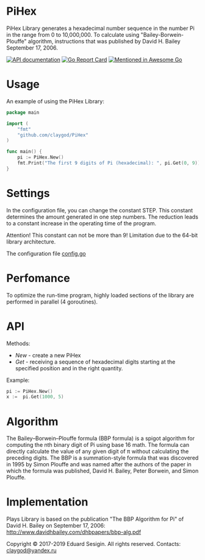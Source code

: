 # PiHex
PiHex Library generates a hexadecimal number sequence in the number Pi in the range from 0 to 10,000,000. To calculate using "Bailey-Borwein-Plouffe" algorithm, instructions that was published by David H. Bailey September 17, 2006.

[![API documentation](https://godoc.org/github.com/claygod/PiHex?status.svg)](https://godoc.org/github.com/claygod/PiHex)
[![Go Report Card](https://goreportcard.com/badge/github.com/claygod/PiHex)](https://goreportcard.com/report/github.com/claygod/PiHex)
[![Mentioned in Awesome Go](https://awesome.re/mentioned-badge-flat.svg)](https://github.com/avelino/awesome-go)

# Usage

An example of using the PiHex Library:
```go
package main

import (
	"fmt"
	"github.com/claygod/PiHex"
)

func main() {
	pi := PiHex.New()
	fmt.Print("The first 9 digits of Pi (hexadecimal): ", pi.Get(0, 9))
}
```

# Settings

In the configuration file, you can change the constant STEP. This constant determines the amount generated in one step numbers. The reduction leads to a constant increase in the operating time of the program.

Attention! This constant can not be more than 9! Limitation due to the 64-bit library architecture.

The configuration file [config.go](https://github.com/claygod/PiHex/blob/master/ph_config.go)

# Perfomance

To optimize the run-time program, highly loaded sections of the library are performed in parallel (4 goroutines).

# API

Methods:
-  *New* - create a new PiHex
-  *Get* - receiving a sequence of hexadecimal digits starting at the specified position and in the right quantity.

Example:
```go
pi := PiHex.New()
x :=  pi.Get(1000, 5)
```

# Algorithm

The Bailey–Borwein–Plouffe formula (BBP formula) is a spigot algorithm for computing the nth binary digit of Pi using base 16 math. The formula can directly calculate the value of any given digit of π without calculating the preceding digits. The BBP is a summation-style formula that was discovered in 1995 by Simon Plouffe and was named after the authors of the paper in which the formula was published, David H. Bailey, Peter Borwein, and Simon Plouffe.

# Implementation

Plays Library is based on the publication "The BBP Algorithm for Pi" of David H. Bailey on September 17, 2006: http://www.davidhbailey.com/dhbpapers/bbp-alg.pdf

Copyright © 2017-2019 Eduard Sesigin. All rights reserved. Contacts: claygod@yandex.ru

